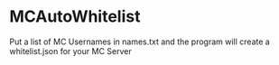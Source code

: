 # MCAutoWhitelist
Put a list of MC Usernames in names.txt and the program will create a whitelist.json for your MC Server
